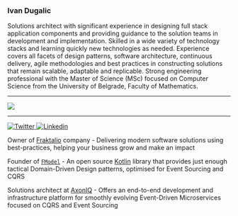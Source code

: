 ### Ivan Dugalic

<!--
**idugalic/idugalic** is a ✨ _special_ ✨ repository because its `README.md` (this file) appears on your GitHub profile.

Here are some ideas to get you started:

- 🔭 I’m currently working on ...
- 🌱 I’m currently learning ...
- 👯 I’m looking to collaborate on ...
- 🤔 I’m looking for help with ...
- 💬 Ask me about ...
- 📫 How to reach me: ...
- 😄 Pronouns: ...
- ⚡ Fun fact: ...
-->

Solutions architect with significant experience in designing full stack application components and providing guidance to the solution teams in development and implementation. Skilled in a wide variety of technology stacks and learning quickly new technologies as needed. Experience covers all facets of design patterns, software architecture, continuous delivery, agile methodologies and best practices in constructing solutions that remain scalable, adaptable and replicable. Strong engineering professional with the Master of Science (MSc) focused on Computer Science from the University of Belgrade, Faculty of Mathematics. 

---

<img align="center" src="https://github-readme-stats.vercel.app/api?username=idugalic&count_private=true&title_color=FD9047&icon_color=FD9047&text_color=0C2233&custom_title=Ivan+Dugalic's+GitHub+Stats&show_icons=true" />

<!--
<img src="https://github-readme-stats.vercel.app/api/top-langs/?username=idugalic"/>
-->

---

<p>
  <a href="https://twitter.com/idugalic">
    <img alt="Twitter" src="https://img.shields.io/badge/Twitter-1DA1F2?logo=twitter&logoColor=white&style=for-the-badge" />
  </a>
  <a href="https://www.linkedin.com/in/idugalic/">
    <img alt="Linkedin" src="https://img.shields.io/badge/linkedin-0077B5?logo=linkedin&logoColor=white&style=for-the-badge" />
  </a>
</p>

Owner of [Fraktalio](https://fraktalio.com/) company - Delivering modern software solutions using best-practices, helping your business grow and make an impact

Founder of [`FModel`](https://fraktalio.github.io/fmodel) - An open source [Kotlin](https://kotlinlang.org/) library that provides just enough tactical Domain-Driven Design patterns, optimised for Event Sourcing and CQRS

Solutions architect at [AxonIQ](https://axoniq.io/) - Offers an end-to-end development and infrastructure platform for smoothly evolving Event-Driven Microservices focused on CQRS and Event Sourcing

